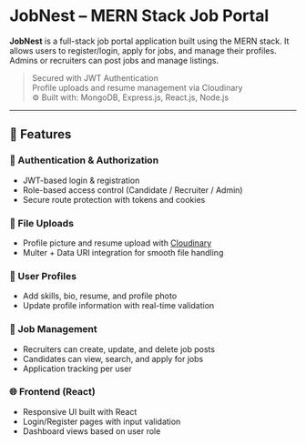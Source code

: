 # JobNest – MERN Stack Job Portal

**JobNest** is a full-stack job portal application built using the MERN stack. It allows users to register/login, apply for jobs, and manage their profiles. Admins or recruiters can post jobs and manage listings.

> Secured with JWT Authentication  
>  Profile uploads and resume management via Cloudinary  
> ⚙️ Built with: MongoDB, Express.js, React.js, Node.js

---

## 🚀 Features

### 👤 Authentication & Authorization
- JWT-based login & registration
- Role-based access control (Candidate / Recruiter / Admin)
- Secure route protection with tokens and cookies

### 📂 File Uploads
- Profile picture and resume upload with [Cloudinary](https://cloudinary.com/)
- Multer + Data URI integration for smooth file handling

### 📝 User Profiles
- Add skills, bio, resume, and profile photo
- Update profile information with real-time validation

### 📃 Job Management
- Recruiters can create, update, and delete job posts
- Candidates can view, search, and apply for jobs
- Application tracking per user

### 🌐 Frontend (React)
- Responsive UI built with React 
- Login/Register pages with input validation
- Dashboard views based on user role
